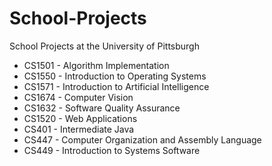 # School-Projects
School Projects at the University of Pittsburgh
* CS1501 - Algorithm Implementation
* CS1550 - Introduction to Operating Systems
* CS1571 - Introduction to Artificial Intelligence
* CS1674 - Computer Vision
* CS1632 - Software Quality Assurance
* CS1520 - Web Applications
* CS401 - Intermediate Java
* CS447 - Computer Organization and Assembly Language
* CS449 - Introduction to Systems Software
